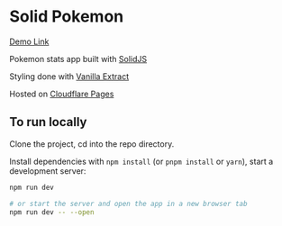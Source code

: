 # Solid Pokemon

[Demo Link](https://solid-pokemon.pages.dev/)

Pokemon stats app built with [SolidJS](https://www.solidjs.com/)

Styling done with [Vanilla Extract](https://vanilla-extract.style)

Hosted on [Cloudflare Pages](https://pages.cloudflare.com/)

## To run locally

Clone the project, cd into the repo directory.

Install dependencies with `npm install` (or `pnpm install` or `yarn`), start a development server:

```bash
npm run dev

# or start the server and open the app in a new browser tab
npm run dev -- --open
```
